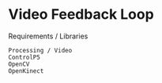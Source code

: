 # Video Feedback Loop

Requirements / Libraries
```
Processing / Video
ControlP5
OpenCV
OpenKinect
```